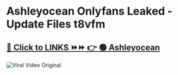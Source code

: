 
 # Ashleyocean Onlyfans Leaked - Update Files t8vfm

## <h2><a href="https://clipsfans.com/Ashleyocean&ref=git">🔗 Click to LINKS ⏩⏩ 👉 🟢 Ashleyocean </a></h2>

<a href="https://clipsfans.com/Ashleyocean&ref=git" rel="nofollow" data-target="animated-image.originalLink"><img src="https://i.ibb.co.com/xMMVF88/686577567.gif" alt="Viral Video Original" style="max-width: 100%; display: inline-block;" data-target="animated-image.originalImage"></a>

